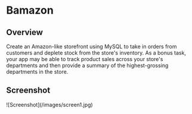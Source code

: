 <h1>Bamazon</h1>
<h2>Overview</h2>
Create an Amazon-like storefront using MySQL to take in orders from customers and deplete stock from the store's inventory.  As a bonus task, your app may be able to track product sales across your store's departments and then provide a summary of the highest-grossing departments in the store.
<h2>Screenshot</h2>
![Screenshot](/images/screen1.jpg)
